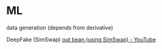 # ML



data generation (depends from derivative) 



DeepFake (SimSwap) [out bean (using SimSwap) - YouTube](https://youtu.be/o01tOPwJfpk)